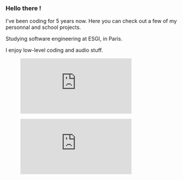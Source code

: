 ### Hello there !

I've been coding for 5 years now. Here you can check out a few of my personnal and school projects.

Studying software engineering at ESGI, in Paris.

I enjoy low-level coding and audio stuff.


<figure><embed src="https://wakatime.com/share/@vagahbond/b31e995a-1ebd-4303-b483-f533ad24206e.svg"></embed></figure>

<figure><embed src="https://wakatime.com/share/@vagahbond/6ecad297-f6ee-4456-a0ed-5e8c342550bb.svg"></embed></figure>

<!--
**Vagahbond/Vagahbond** is a ✨ _special_ ✨ repository because its `README.md` (this file) appears on your GitHub profile.

Here are some ideas to get you started:

- 🔭 I’m currently working on ...
- 🌱 I’m currently learning ...
- 👯 I’m looking to collaborate on ...
- 🤔 I’m looking for help with ...
- 💬 Ask me about ...
- 📫 How to reach me: ...
- 😄 Pronouns: ...
- ⚡ Fun fact: ...
-->
